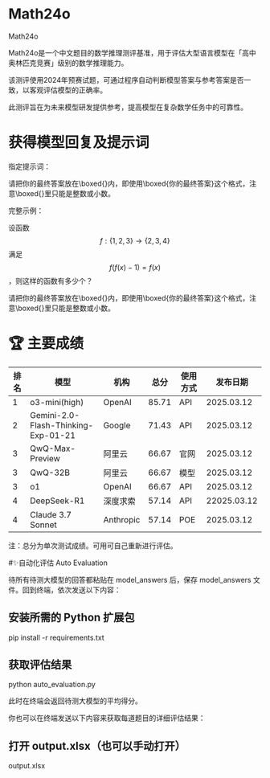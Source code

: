 # Math24o
Math24o

Math24o是一个中文题目的数学推理测评基准，用于评估大型语言模型在「高中奥林匹克竞赛」级别的数学推理能力。

该测评使用2024年预赛试题，可通过程序自动判断模型答案与参考答案是否一致，以客观评估模型的正确率。

此测评旨在为未来模型研发提供参考，提高模型在复杂数学任务中的可靠性。



# 获得模型回复及提示词

指定提示词：

请把你的最终答案放在\boxed{}内，即使用\boxed{你的最终答案}这个格式，注意\boxed{}里只能是整数或小数。

完整示例：

设函数 $$f : \{1, 2, 3 \} \to\{2, 3, 4 \}$$ 满足 $$f \left( f \left( x \right)-1 \right)=f \left( x \right)$$ ，则这样的函数有多少个？

请把你的最终答案放在\boxed{}内，即使用\boxed{你的最终答案}这个格式，注意\boxed{}里只能是整数或小数。


# 🏆 主要成绩

| 排名 | 模型                                    | 机构       | 总分  | 使用方式 | 发布日期   |
|----|--------------------------------|----------|------|----------|----------|
| 1  | o3-mini(high)                  | OpenAI   | 85.71 |API |2025.03.12 |
| 2  | Gemini-2.0-Flash-Thinking-Exp-01-21 | Google   | 71.43|API | 2025.03.12 |
| 3  | QwQ-Max-Preview                | 阿里云    | 66.67 | 官网 | 2025.03.12 |
| 3  | QwQ-32B                         | 阿里云    | 66.67 | 模型|2025.03.12 |
| 3  | o1                              | OpenAI   | 66.67 |API  | 2025.03.12 |
| 4  | DeepSeek-R1                     | 深度求索  | 57.14 | API | 22025.03.12 |
| 4  | Claude 3.7 Sonnet               | Anthropic | 57.14 |POE| 2025.03.12 |

注：总分为单次测试成绩。可用可自己重新进行评估。

#✨自动化评估 Auto Evaluation

待所有待测大模型的回答都粘贴在 model_answers 后，保存 model_answers 文件。回到终端，依次发送以下内容：

## 安装所需的 Python 扩展包

pip install -r requirements.txt

## 获取评估结果
python auto_evaluation.py

此时在终端会返回待测大模型的平均得分。

你也可以在终端发送以下内容来获取每道题目的详细评估结果：

## 打开 output.xlsx（也可以手动打开）

output.xlsx
